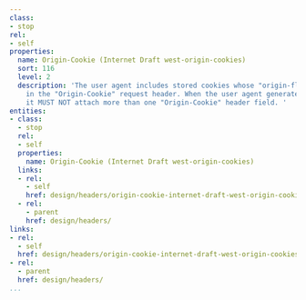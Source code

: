 ```yaml
---
class:
- stop
rel:
- self
properties:
  name: Origin-Cookie (Internet Draft west-origin-cookies)
  sort: 116
  level: 2
  description: 'The user agent includes stored cookies whose "origin-flag" is set
    in the "Origin-Cookie" request header. When the user agent generates an HTTP request,
    it MUST NOT attach more than one "Origin-Cookie" header field. '
entities:
- class:
  - stop
  rel:
  - self
  properties:
    name: Origin-Cookie (Internet Draft west-origin-cookies)
  links:
  - rel:
    - self
    href: design/headers/origin-cookie-internet-draft-west-origin-cookies.md
  - rel:
    - parent
    href: design/headers/
links:
- rel:
  - self
  href: design/headers/origin-cookie-internet-draft-west-origin-cookies.md
- rel:
  - parent
  href: design/headers/
...
```

